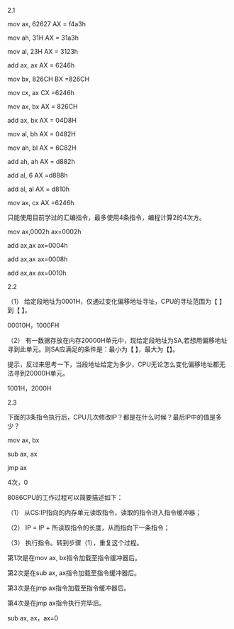 2.1

mov ax, 62627	AX = f4a3h

mov ah, 31H	AX = 31a3h

mov al, 23H	AX = 3123h

add ax, ax	AX = 6246h

mov bx, 826CH	BX =826CH

mov cx, ax	CX =6246h

mov ax, bx	AX = 826CH

add ax, bx	AX = 04D8H

mov al, bh	AX = 0482H

mov ah, bl	AX = 6C82H

add ah, ah	AX = d882h

add al, 6	AX =d888h

add al, al	AX = d810h

mov ax, cx	AX =6246h



只能使用目前学过的汇编指令，最多使用4条指令，编程计算2的4次方。

mov ax,0002h  ax=0002h

add ax,ax  ax=0004h

add ax,ax  ax=0008h

add ax,ax  ax=0010h



2.2

（1） 给定段地址为0001H，仅通过变化偏移地址寻址，CPU的寻址范围为【 】到【 】。

00010H，1000FH

（2） 有一数据存放在内存20000H单元中，现给定段地址为SA,若想用偏移地址寻到此单元。则SA应满足的条件是：最小为【 】，最大为【】。

提示，反过来思考一下，当段地址给定为多少，CPU无论怎么变化偏移地址都无法寻到20000H单元。

1001H，2000H





2.3

下面的3条指令执行后，CPU几次修改IP？都是在什么时候？最后IP中的值是多少？

mov ax, bx 

sub ax, ax

jmp ax



4次，0

8086CPU的工作过程可以简要描述如下：

（1） 从CS:IP指向的内存单元读取指令，读取的指令进入指令缓冲器；

（2） IP = IP + 所读取指令的长度，从而指向下一条指令；

（3） 执行指令。转到步骤（1），重复这个过程。

第1次是在mov ax, bx指令加载至指令缓冲器后。

第2次是在sub ax, ax指令加载至指令缓冲器后。

第3次是在jmp ax指令加载至指令缓冲器后。

第4次是在jmp ax指令执行完毕后。

sub ax, ax，ax=0